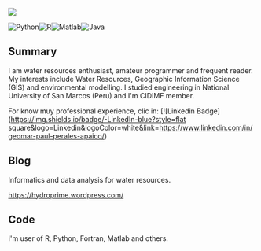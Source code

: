 ![](http://estruyf-github.azurewebsites.net/api/VisitorHit?user=estruyf&repo=github-visitors-badge&countColorcountColor&countColor=navy)

<img alt="Python" src="https://img.shields.io/badge/python%20-%2314354C.svg?&style=for-the-badge&logo=python&logoColor=white"/><img alt="R" src="https://img.shields.io/badge/r-%23276DC3.svg?&style=for-the-badge&logo=r&logoColor=white"/><img alt="Matlab" src="https://img.shields.io/badge/matlab%20-%23F05033.svg?&style=for-the-badge&logo=matlab&logoColor=white"/><img alt="Java" src="https://img.shields.io/badge/java-%23ED8B00.svg?&style=for-the-badge&logo=java&logoColor=white"/>
## Summary

I am water resources enthusiast, amateur programmer and frequent reader. My interests include Water Resources, Geographic Information Science (GIS) and environmental modelling. I studied engineering in National University of San Marcos (Peru) and I'm CIDIMF member.

For know muy professional experience, clic in:
[![Linkedin Badge](https://img.shields.io/badge/-LinkedIn-blue?style=flat square&logo=Linkedin&logoColor=white&link=https://www.linkedin.com/in/geomar-paul-perales-apaico/)

## Blog

Informatics and data analysis for water resources.

https://hydroprime.wordpress.com/

## Code

I'm user of R, Python, Fortran, Matlab and others.
